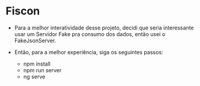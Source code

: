 # Fiscon

- Para a melhor interatividade desse projeto, decidi que seria interessante usar um Servidor Fake pra consumo dos dados, então usei o FakeJsonServer.

- Então, para a melhor experiência, siga os seguintes passos:
  - npm install
  - npm run server
  - ng serve
